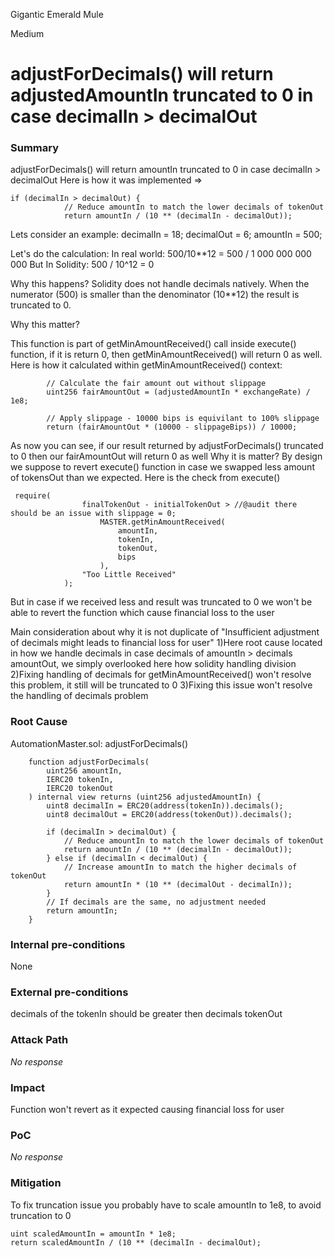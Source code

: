 Gigantic Emerald Mule

Medium

# adjustForDecimals() will return adjustedAmountIn truncated to 0 in case decimalIn > decimalOut

### Summary

adjustForDecimals() will return amountIn truncated to 0 in case decimalIn > decimalOut
Here is how it was implemented =>
```solidity
if (decimalIn > decimalOut) {
            // Reduce amountIn to match the lower decimals of tokenOut
            return amountIn / (10 ** (decimalIn - decimalOut));
```
Lets consider an example: 
decimalIn = 18;
decimalOut = 6;
amountIn  = 500;

Let's do the calculation:
In real world: 500/10**12 = 500 / 1 000 000 000 000
But
In Solidity: 500 / 10^12 = 0

Why this happens? Solidity does not handle decimals natively. When the numerator (500) is smaller than the denominator (10**12) the result is truncated to 0.

Why this matter?

This function is part of getMinAmountReceived() call inside execute() function, if it is return 0, then getMinAmountReceived() will return 0 as well.
Here is how it calculated within getMinAmountReceived() context:
```solidity
        // Calculate the fair amount out without slippage
        uint256 fairAmountOut = (adjustedAmountIn * exchangeRate) / 1e8;

        // Apply slippage - 10000 bips is equivilant to 100% slippage
        return (fairAmountOut * (10000 - slippageBips)) / 10000;
```
As now you can see, if our result returned by adjustForDecimals() truncated to 0 then our fairAmountOut will return 0 as well
Why it is matter?
By design we suppose to revert execute() function in case we swapped less amount of tokensOut than we expected.
Here is the check from execute()
```solidity
 require(
                finalTokenOut - initialTokenOut > //@audit there should be an issue with slippage = 0;
                    MASTER.getMinAmountReceived(
                        amountIn,
                        tokenIn,
                        tokenOut,
                        bips
                    ),
                "Too Little Received"
            );
```
But in case if we received less and result was truncated to 0 we won't be able to revert the function which cause financial loss to the user

Main consideration about why it is not duplicate of "Insufficient adjustment of decimals might leads to financial loss for user"
1)Here root cause located in how we handle decimals in case decimals of amountIn > decimals amountOut, we simply overlooked here how solidity handling division
2)Fixing handling of decimals for getMinAmountReceived() won't resolve this problem, it still will be truncated to 0
3)Fixing this issue won't resolve the handling of decimals problem

### Root Cause

AutomationMaster.sol: adjustForDecimals()
```solidity
    function adjustForDecimals(
        uint256 amountIn,
        IERC20 tokenIn,
        IERC20 tokenOut
    ) internal view returns (uint256 adjustedAmountIn) {
        uint8 decimalIn = ERC20(address(tokenIn)).decimals(); 
        uint8 decimalOut = ERC20(address(tokenOut)).decimals();

        if (decimalIn > decimalOut) {
            // Reduce amountIn to match the lower decimals of tokenOut
            return amountIn / (10 ** (decimalIn - decimalOut));
        } else if (decimalIn < decimalOut) {
            // Increase amountIn to match the higher decimals of tokenOut
            return amountIn * (10 ** (decimalOut - decimalIn));
        }
        // If decimals are the same, no adjustment needed
        return amountIn;
    }
```

### Internal pre-conditions

None

### External pre-conditions

decimals of the tokenIn should be greater then decimals tokenOut

### Attack Path

_No response_

### Impact

Function won't revert as it expected causing financial loss for user

### PoC

_No response_

### Mitigation
To fix truncation issue you probably have to scale amountIn to 1e8, to avoid truncation to 0

```solidity
uint scaledAmountIn = amountIn * 1e8;
return scaledAmountIn / (10 ** (decimalIn - decimalOut);
```